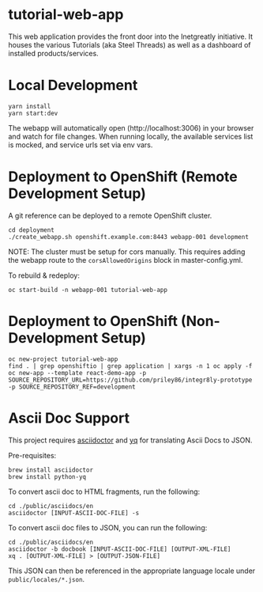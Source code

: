 # tutorial-web-app

This web application provides the front door into the Inetgreatly initiative. It houses the various Tutorials (aka Steel Threads) as well as a dashboard of installed products/services.

# Local Development

```
yarn install
yarn start:dev
```

The webapp will automatically open (http://localhost:3006) in your browser and watch for file changes.
When running locally, the available services list is mocked, and service urls set via env vars.

# Deployment to OpenShift (Remote Development Setup)

A git reference can be deployed to a remote OpenShift cluster.

```
cd deployment
./create_webapp.sh openshift.example.com:8443 webapp-001 development
```

NOTE: The cluster must be setup for cors manually. This requires adding the webapp route to the `corsAllowedOrigins` block in master-config.yml.

To rebuild & redeploy:

```
oc start-build -n webapp-001 tutorial-web-app
```

# Deployment to OpenShift (Non-Development Setup)

```
oc new-project tutorial-web-app
find . | grep openshiftio | grep application | xargs -n 1 oc apply -f
oc new-app --template react-demo-app -p SOURCE_REPOSITORY_URL=https://github.com/priley86/integr8ly-prototype -p SOURCE_REPOSITORY_REF=development
```

# Ascii Doc Support

This project requires [asciidoctor](https://github.com/asciidoctor/asciidoctor) and [yq](https://github.com/kislyuk/yq) for translating Ascii Docs to JSON.

Pre-requisites:

```
brew install asciidoctor
brew install python-yq
```

To convert ascii doc to HTML fragments, run the following:

```
cd ./public/asciidocs/en
asciidoctor [INPUT-ASCII-DOC-FILE] -s
```

To convert ascii doc files to JSON, you can run the following:

```
cd ./public/asciidocs/en
asciidoctor -b docbook [INPUT-ASCII-DOC-FILE] [OUTPUT-XML-FILE]
xq . [OUTPUT-XML-FILE] > [OUTPUT-JSON-FILE]
```

This JSON can then be referenced in the appropriate language locale under `public/locales/*.json`.
